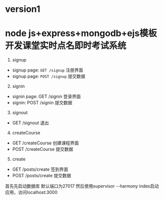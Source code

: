 # version1
# node js+express+mongodb+ejs模板开发课堂实时点名即时考试系统
1. signup
  * signup page: `GET /signup`   注册界面
  * signup page: `POST /signup`  提交数据
2. signin
  * signin page: GET /signin   登录界面
  * signin: POST /signin    提交数据
3. signout
  * GET /signout  退出
4. createCourse
  * GET /createCourse 创建课程界面
  * POST /createCourse 提交数据
5. create
  * GET /posts/create 签到界面
  * POST /posts/create 提交数据


首先先启动数据库 默认端口为27017
然后使用supervisor --harmony index启动应用，访问localhost:3000
